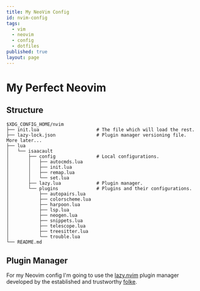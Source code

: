 ```yaml
---
title: My NeoVim Config
id: nvim-config
tags:
  - vim
  - neovim
  - config
  - dotfiles
published: true
layout: page
---
```


# My Perfect Neovim

<!--
## Preface

The most daunting thing about migrating to (neo)vim is having to configure it 
for your liking. Thankfully, there exists a plethora of pre-built configurations
available to be easily downloaded and get you going. For example, any of 
[LunarVim](https://www.lunarvim.org/), [LazyVim](https://www.lazyvim.org/), or 
[NvChad](https://nvchad.com/) are common examples that can be downloaded and 
installed in one step to achieve an IDE-like experience in the terminal using
Neovim. These 
-->

## Structure

```
$XDG_CONFIG_HOME/nvim
├── init.lua                     # The file which will load the rest.
├── lazy-lock.json               # Plugin manager versioning file. More later...
├── lua
│   └── isaacault
│       ├── config               # Local configurations.
│       │   ├── autocmds.lua
│       │   ├── init.lua
│       │   ├── remap.lua
│       │   └── set.lua
│       ├── lazy.lua             # Plugin manager.
│       └── plugins              # Plugins and their configurations.
│           ├── autopairs.lua
│           ├── colorscheme.lua
│           ├── harpoon.lua
│           ├── lsp.lua
│           ├── neogen.lua
│           ├── snippets.lua
│           ├── telescope.lua
│           ├── treesitter.lua
│           └── trouble.lua
└── README.md
```


## Plugin Manager

For my Neovim config I'm going to use the [lazy.nvim](https://lazy.folke.io/) 
plugin manager developed by the established and trustworthy 
[folke](https://github.com/folke).

<!--
## Plugins

A complete list of all my installed plugins, and what I use them for.

* [catpuccin](https://github.com/catppuccin/nvim)
* Configures Neovim to the desired catpuccin theme.

* [Harpoon](https://github.com/ThePrimeagen/harpoon/tree/harpoon2)
* Easily mark/unmark frequently used files for switching between.

* [Neogen](https://github.com/danymat/neogen)
* Generate snippets.

* [nvim-autopairs](https://github.com/windwp/nvim-autopairs)
* As named, provides auto-completion of pairs for common characters (quotes, 
        brackets, etc.).
* [!NOTE] I'm not actually sure if I want to keep this, I don't think I mind 
typing my own brackets and sometimes it gets it wrong.
-->
